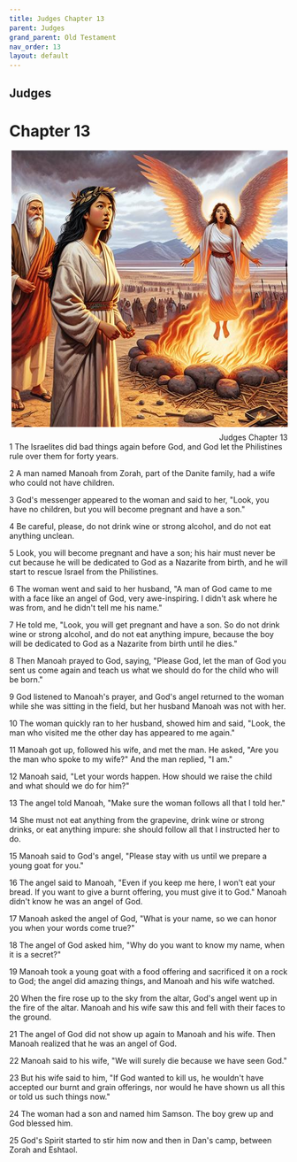 ```yaml
---
title: Judges Chapter 13
parent: Judges
grand_parent: Old Testament
nav_order: 13
layout: default
---
```


## Judges

# Chapter 13

<div style="clear: both; text-align: right;">
    <img src="/assets/Image/Judges/500/13.jpg" alt="Judges Chapter 13" class="chapter-image" style="max-width: 100%; height: auto; float: right; margin: 0 0 10px 10px; padding-left: 10%;">
    <figcaption style="font-size: 14px;">Judges Chapter 13</figcaption>
</div>
1 The Israelites did bad things again before God, and God let the Philistines rule over them for forty years.

2 A man named Manoah from Zorah, part of the Danite family, had a wife who could not have children.

3 God's messenger appeared to the woman and said to her, "Look, you have no children, but you will become pregnant and have a son."

4 Be careful, please, do not drink wine or strong alcohol, and do not eat anything unclean.

5 Look, you will become pregnant and have a son; his hair must never be cut because he will be dedicated to God as a Nazarite from birth, and he will start to rescue Israel from the Philistines.

6 The woman went and said to her husband, "A man of God came to me with a face like an angel of God, very awe-inspiring. I didn't ask where he was from, and he didn't tell me his name."

7 He told me, "Look, you will get pregnant and have a son. So do not drink wine or strong alcohol, and do not eat anything impure, because the boy will be dedicated to God as a Nazarite from birth until he dies."

8 Then Manoah prayed to God, saying, "Please God, let the man of God you sent us come again and teach us what we should do for the child who will be born."

9 God listened to Manoah's prayer, and God's angel returned to the woman while she was sitting in the field, but her husband Manoah was not with her.

10 The woman quickly ran to her husband, showed him and said, "Look, the man who visited me the other day has appeared to me again."

11 Manoah got up, followed his wife, and met the man. He asked, "Are you the man who spoke to my wife?" And the man replied, "I am."

12 Manoah said, "Let your words happen. How should we raise the child and what should we do for him?"

13 The angel told Manoah, "Make sure the woman follows all that I told her."

14 She must not eat anything from the grapevine, drink wine or strong drinks, or eat anything impure: she should follow all that I instructed her to do.

15 Manoah said to God's angel, "Please stay with us until we prepare a young goat for you."

16 The angel said to Manoah, "Even if you keep me here, I won't eat your bread. If you want to give a burnt offering, you must give it to God." Manoah didn't know he was an angel of God.

17 Manoah asked the angel of God, "What is your name, so we can honor you when your words come true?"

18 The angel of God asked him, "Why do you want to know my name, when it is a secret?"

19 Manoah took a young goat with a food offering and sacrificed it on a rock to God; the angel did amazing things, and Manoah and his wife watched.

20 When the fire rose up to the sky from the altar, God's angel went up in the fire of the altar. Manoah and his wife saw this and fell with their faces to the ground.

21 The angel of God did not show up again to Manoah and his wife. Then Manoah realized that he was an angel of God.

22 Manoah said to his wife, "We will surely die because we have seen God."

23 But his wife said to him, "If God wanted to kill us, he wouldn't have accepted our burnt and grain offerings, nor would he have shown us all this or told us such things now."

24 The woman had a son and named him Samson. The boy grew up and God blessed him.

25 God's Spirit started to stir him now and then in Dan's camp, between Zorah and Eshtaol.


